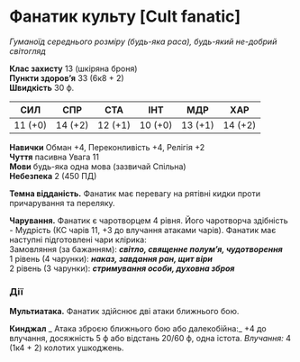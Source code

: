 # Фанатик культу [Cult fanatic]

_Гуманоїд середнього розміру (будь-яка раса), будь-який не-добрий світогляд_

**Клас захисту** 13 (шкіряна броня)  
**Пункти здоров’я** 33 (6к8 + 2)  
**Швидкість** 30 ф.

|СИЛ|СПР|СТА|ІНТ|МДР|ХАР|
|---|---|---|---|---|---|
|11 (+0)|14 (+2)|12 (+1)|10 (+0)|13 (+1)|14 (+2)|

**Навички** Обман +4, Переконливість +4, Релігія +2  
**Чуття** пасивна Увага 11  
**Мови** будь-яка одна мова (зазвичай Спільна)  
**Небезпека** 2 (450 ПД)

**Темна відданість.** Фанатик має перевагу на рятівні кидки проти причарування та переляку.

**Чарування.** Фанатик є чаротворцем 4 рівня. Його чаротворча здібність - Мудрість (КС чарів 11, +3 до влучання атаками чарів). Фанатик має наступні підготовлені чари клірика:  
Замовляння (за бажанням): **_світло, священне полум’я, чудотворення_**  
1 рівень (4 чарунки): **_наказ, завдання ран, щит віри_**  
2 рівень (3 чарунки): **_стримування особи, духовна зброя_**

### Дії

**Мультиатака.** Фанатик здійснює дві атаки ближнього бою.

**Кинджал** _ Атака зброєю ближнього бою або далекобійна:_ +4 до влучання, досяжність 5 ф або відстань 20/60 ф, одна істота. _Влучання:_ 4 (1к4 + 2) колотих ушкоджень.